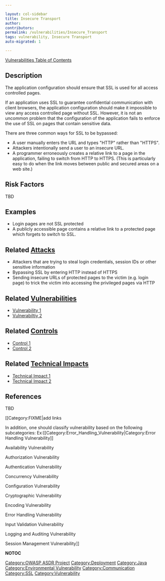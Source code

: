 ```yaml
---

layout: col-sidebar
title: Insecure Transport
author: 
contributors: 
permalink: /vulnerabilities/Insecure_Transport
tags: vulnerability, Insecure Transport
auto-migrated: 1

---
```


[Vulnerabilities Table of Contents](ASDR_TOC_Vulnerabilities "wikilink")

## Description

The application configuration should ensure that SSL is used for all
access controlled pages.

If an application uses SSL to guarantee confidential communication with
client browsers, the application configuration should make it impossible
to view any access controlled page without SSL. However, it is not an
uncommon problem that the configuration of the application fails to
enforce the use of SSL on pages that contain sensitive data.

There are three common ways for SSL to be bypassed:

  - A user manually enters the URL and types "HTTP" rather than "HTTPS".
  - Attackers intentionally send a user to an insecure URL.
  - A programmer erroneously creates a relative link to a page in the
    application, failing to switch from HTTP to HTTPS. (This is
    particularly easy to do when the link moves between public and
    secured areas on a web site.)

## Risk Factors

TBD

## Examples

  - Login pages are not SSL protected
  - A publicly accessible page contains a relative link to a protected
    page which forgets to switch to SSL.

## Related [Attacks](Attacks "wikilink")

  - Attackers that are trying to steal login credentials, session IDs or
    other sensitive information
  - Bypassing SSL by entering HTTP instead of HTTPS
  - Sending insecure URLs of protected pages to the victim (e.g. login
    page) to trick the victim into accessing the privileged pages via
    HTTP

## Related [Vulnerabilities](Vulnerabilities "wikilink")

  - [Vulnerability 1](Vulnerability_1 "wikilink")
  - [Vulnerabiltiy 2](Vulnerabiltiy_2 "wikilink")

## Related [Controls](Controls "wikilink")

  - [Control 1](Control_1 "wikilink")
  - [Control 2](Control_2 "wikilink")

## Related [Technical Impacts](Technical_Impacts "wikilink")

  - [Technical Impact 1](Technical_Impact_1 "wikilink")
  - [Technical Impact 2](Technical_Impact_2 "wikilink")

## References

TBD

\[\[Category:FIXME|add links

In addition, one should classify vulnerability based on the following
subcategories:
Ex:\[\[Category:Error_Handling_Vulnerability|Category:Error Handling
Vulnerability\]\]

Availability Vulnerability

Authorization Vulnerability

Authentication Vulnerability

Concurrency Vulnerability

Configuration Vulnerability

Cryptographic Vulnerability

Encoding Vulnerability

Error Handling Vulnerability

Input Validation Vulnerability

Logging and Auditing Vulnerability

Session Management Vulnerability\]\]

__NOTOC__

[Category:OWASP ASDR Project](Category:OWASP_ASDR_Project "wikilink")
[Category:Deployment](Category:Deployment "wikilink")
[Category:Java](Category:Java "wikilink") [Category:Environmental
Vulnerability](Category:Environmental_Vulnerability "wikilink")
[Category:Communication](Category:Communication "wikilink")
[Category:SSL](Category:SSL "wikilink")
[Category:Vulnerability](Category:Vulnerability "wikilink")